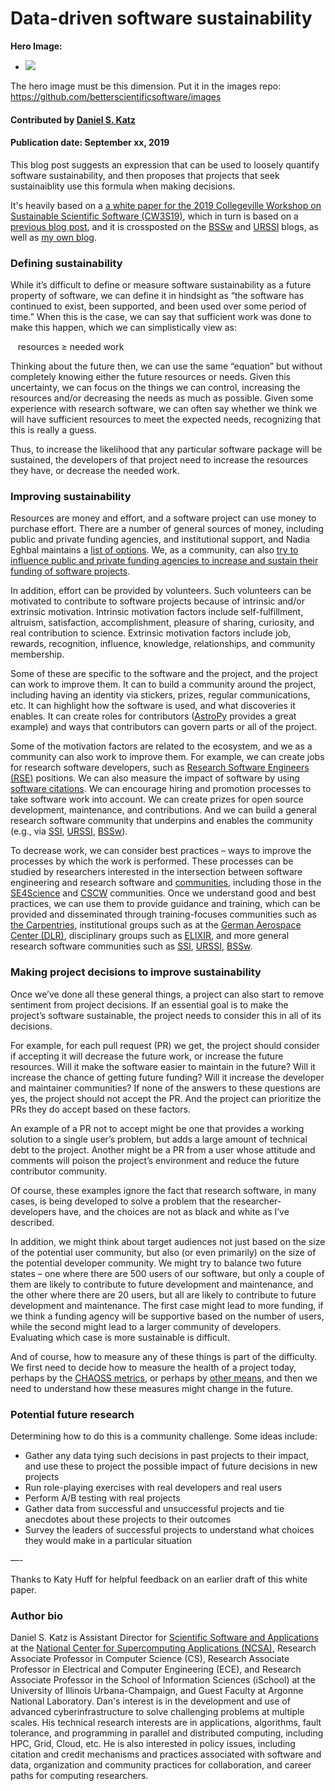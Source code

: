 # Data-driven software sustainability

**Hero Image:**

 - <img src='https://github.com/betterscientificsoftware/images/raw/master/Blog_081318_SoftVer.png' />
 
The hero image must be this dimension.  Put it in the images repo:  https://github.com/betterscientificsoftware/images

#### Contributed by [Daniel S. Katz](https://github.com/danielskatz "Daniel S. Katz's GitHub Profile")

#### Publication date: September xx, 2019

This blog post suggests an expression that can be used to loosely quantify software sustainability, and then proposes that projects that seek sustainaiblity use this formula when making decisions.

It's heavily based on a [a white paper for the 2019 Collegeville Workshop on Sustainable Scientific Software (CW3S19)](https://collegeville.github.io/CW3S19/WorkshopResources/WhitePapers/KatzDanielS_CW3S19_white_paper.pdf),
which in turn is based on a [previous blog post](https://danielskatzblog.wordpress.com/2018/09/26/fundamentals-of-software-sustainability/),
and it is crossposted on the [BSSw](https://bssw.io/blog_posts) and [URSSI](http://urssi.us/blog/) blogs, as well as [my own blog](https://danielskatzblog.wordpress.com). 

### Defining sustainability

While it’s difficult to define or measure software sustainability as a future property of software, we can define it in hindsight as “the software has continued to exist, been supported, and been used over some period of time.” When this is the case, we can say that sufficient work was done to make this happen, which we can simplistically view as:

&nbsp;&nbsp;&nbsp;resources ≥ needed work

Thinking about the future then, we can use the same “equation” but without completely knowing either the future resources or needs.  Given this uncertainty, we can focus on the things we can control, increasing the resources and/or decreasing the needs as much as possible. Given some experience with research software, we can often say whether we think we will have sufficient resources to meet the expected needs, recognizing that this is really a guess.

Thus, to increase the likelihood that any particular software package will be sustained, the developers of that project need to increase the resources they have, or decrease the needed work.

### Improving sustainability

Resources are money and effort, and a software project can use money to purchase effort. There are a number of general sources of money, including public and private funding agencies, and institutional support, and Nadia Eghbal maintains a [list of options](https://github.com/nayafia/lemonade-stand). We, as a community, can also [try to influence public and private funding agencies to increase and sustain their funding of software projects](http://www.researchsoft.org/).

In addition, effort can be provided by volunteers. Such volunteers can be motivated to contribute to software projects because of intrinsic and/or extrinsic motivation. Intrinsic motivation factors include self-fulfillment, altruism, satisfaction, accomplishment, pleasure of sharing, curiosity, and real contribution to science. Extrinsic motivation factors include job, rewards, recognition, influence, knowledge, relationships, and community membership.

Some of these are specific to the software and the project, and the project can work to improve them. It can to build a community around the project, including having an identity via stickers, prizes, regular communications, etc. It can highlight how the software is used, and what discoveries it enables. It can create roles for contributors ([AstroPy](https://www.astropy.org/) provides a great example) and ways that contributors can govern parts or all of the project.

Some of the motivation factors are related to the ecosystem, and we as a community can also work to improve them. For example, we can create jobs for research software developers, such as [Research Software Engineers (RSE)](https://rse.ac.uk/) positions. We can also measure the impact of software by using [software citations](https://doi.org/10.7717/peerj-cs.86). We can encourage hiring and promotion processes to take software work into account. We can create prizes for open source development, maintenance, and contributions. And we can build a general research software community that underpins and enables the community (e.g., via [SSI](https://www.software.ac.uk/), [URSSI](http://urssi.us/), [BSSw](https://bssw.io/)).

To decrease work, we can consider best practices – ways to improve the processes by which the work is performed. These processes can be studied by researchers interested in the intersection between software engineering and research software and [communities](https://doi.org/10.1109/MCSE.2018.2883051), including those in the [SE4Science](https://se4science.org/) and [CSCW]() communities. Once we understand good and best practices, we can use them to provide guidance and training, which can be provided and disseminated through training-focuses communities such as [the Carpentries](https://www.carpentries.org/), institutional groups such as at the [German Aerospace Center (DLR)](https://rse.dlr.de/), disciplinary groups such as [ELIXIR](https://elixir-europe.org/platforms/tools), and more general research software communities such as [SSI](https://www.software.ac.uk/), [URSSI](http://urssi.us/), [BSSw](https://bssw.io/).

### Making project decisions to improve sustainability

Once we’ve done all these general things, a project can also start to remove sentiment from project decisions. If an essential goal is to make the project’s software sustainable, the project needs to consider this in all of its decisions.

For example, for each pull request (PR) we get, the project should consider if accepting it will decrease the future work, or increase the future resources. Will it make the software easier to maintain in the future? Will it increase the chance of getting future funding? Will it increase the developer and maintainer communities?  If none of the answers to these questions are yes, the project should not accept the PR. And the project can prioritize the PRs they do accept based on these factors.

An example of a PR not to accept might be one that provides a working solution to a single user’s problem, but adds a large amount of technical debt to the project. Another might be a PR from a user whose attitude and comments will poison the project’s environment and reduce the future contributor community.

Of course, these examples ignore the fact that research software, in many cases, is being developed to solve a problem that the researcher-developers have, and the choices are not as black and white as I’ve described.

In addition, we might think about target audiences not just based on the size of the potential user community, but also (or even primarily) on the size of the potential developer community. We might try to balance two future states – one where there are 500 users of our software, but only a couple of them are likely to contribute to future development and maintenance, and the other where there are 20 users, but all are likely to contribute to future development and maintenance.  The first case might lead to more funding, if we think a funding agency will be supportive based on the number of users, while the second might lead to a larger community of developers. Evaluating which case is more sustainable is difficult.

And of course, how to measure any of these things is part of the difficulty. We first need to decide how to measure the health of a project today, perhaps by the [CHAOSS metrics](https://chaoss.community/), or perhaps by [other means](https://projects.iq.harvard.edu/osshealthindex), and then we need to understand how these measures might change in the future.

### Potential future research

Determining how to do this is a community challenge. Some ideas include:

* Gather any data tying such decisions in past projects to their impact, and use these to project the possible impact of future decisions in new projects
* Run role-playing exercises with real developers and real users
* Perform A/B testing with real projects
* Gather data from successful and unsuccessful projects and tie anecdotes about these projects to their outcomes
* Survey the leaders of successful projects to understand what choices they would make in a particular situation
 
—-

Thanks to Katy Huff for helpful feedback on an earlier draft of this white paper.


### Author bio

Daniel S. Katz is Assistant Director for [Scientific Software and Applications](http://ssa.ncsa.illinois.edu) at the [National Center for Supercomputing Applications (NCSA)](http://www.ncsa.illinois.edu), Research Associate Professor in Computer Science (CS), Research Associate Professor in Electrical and Computer Engineering (ECE), and Research Associate Professor in the School of Information Sciences (iSchool) at the University of Illinois Urbana-Champaign, and Guest Faculty at Argonne National Laboratory. Dan's interest is in the development and use of advanced cyberinfrastructure to solve challenging problems at multiple scales. His technical research interests are in applications, algorithms, fault tolerance, and programming in parallel and distributed computing, including HPC, Grid, Cloud, etc. He is also interested in policy issues, including citation and credit mechanisms and practices associated with software and data, organization and community practices for collaboration, and career paths for computing researchers.


<!---
Publish: No
Categories: sustainability
Topics: testing
Tags: bssw-blog-article
Level: 2
Prerequisites: default
Aggregate: none
--->
